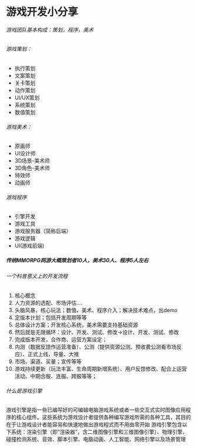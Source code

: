 # 游戏开发小分享
###### 游戏团队基本构成：策划，程序，美术
###### 游戏策划：
- 执行策划
- 文案策划
- 关卡策划
- 动作策划
- UI/UX策划
- 系统策划
- 数值策划
###### 游戏美术：
- 原画师
- UI设计师
- 3D场景-美术师
- 3D角色-美术师
- 特效师
- 动画师
###### 游戏程序
- 引擎开发 
- 游戏工具 
- 游戏服务器（简称后端） 
- 游戏逻辑  
- UI(游戏前端)  

##### 传统MMORPG网游大概策划者10人，美术30人、程序5人左右



###### 一个科普意义上的开发流程
1. 核心概念
1. 人力资源的选配、市场评估....
1. 头脑风暴，核心玩法；数值、美术、程序介入；解决技术难点，出demo
1. 定版本计划；包括开发周期等等
1. 总体设计方案；开发核心系统，美术需要支持基础资源
1. 然后就是无限循环：设计、开发、测试、修改→设计、开发、测试、修改
1. 完成版本开发，合作商、运营方案设定；
1. 内测（数据反馈作运营准备）、公测（提供资源公测、预收费公测看市场反应）、正式上线，导量、大推
1. 市场、渠道、买量；宣传等等
1. 游戏持续更新（玩法丰富、生命周期新增系统）、用户反馈修改、配合上运营活动、中期合服、连服、跨服等等；

###### 什么是游戏引擎
游戏引擎是指一些已编写好的可编辑电脑游戏系统或者一些交互式实时图像应用程序的核心组件。这些系统为游戏设计者提供各种编写游戏所需的各种工具，其目的在于让游戏设计者能容易和快速地做出游戏程式而不用由零开始
游戏引擎包含以下系统：渲染引擎（即“渲染器”，含二维图像引擎和三维图像引擎）、物理引擎、碰撞检测系统、音效、脚本引擎、电脑动画、人工智能、网络引擎以及场景管理